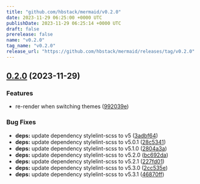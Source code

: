 ```yaml
---
title: "github.com/hbstack/mermaid/v0.2.0"
date: 2023-11-29 06:25:00 +0000 UTC
publishDate: 2023-11-29 06:25:14 +0000 UTC
draft: false
prerelease: false
name: "v0.2.0"
tag_name: "v0.2.0"
release_url: "https://github.com/hbstack/mermaid/releases/tag/v0.2.0"
---
```


## [0.2.0](https://github.com/hbstack/mermaid/compare/v0.1.0...v0.2.0) (2023-11-29)


### Features

* re-render when switching themes ([992039e](https://github.com/hbstack/mermaid/commit/992039ef818ef60d6138aae1e32163348df8e0f0))


### Bug Fixes

* **deps:** update dependency stylelint-scss to v5 ([3adbf64](https://github.com/hbstack/mermaid/commit/3adbf64c72ade9a626dae4878a85c7207ba641de))
* **deps:** update dependency stylelint-scss to v5.0.1 ([28c5341](https://github.com/hbstack/mermaid/commit/28c53418b740f4b936ccaca1f5885a78aac58ce3))
* **deps:** update dependency stylelint-scss to v5.1.0 ([2804a3a](https://github.com/hbstack/mermaid/commit/2804a3ac9e0de8b447f919905ae1df245945c7ce))
* **deps:** update dependency stylelint-scss to v5.2.0 ([bc692da](https://github.com/hbstack/mermaid/commit/bc692da71a021fae5e36252ef268be67dbd4d702))
* **deps:** update dependency stylelint-scss to v5.2.1 ([227fd01](https://github.com/hbstack/mermaid/commit/227fd016ca130cda2c0469edd285fbbe4e89314c))
* **deps:** update dependency stylelint-scss to v5.3.0 ([2cc535e](https://github.com/hbstack/mermaid/commit/2cc535e52791e52bdf40591abffa77f4f2ba5d2c))
* **deps:** update dependency stylelint-scss to v5.3.1 ([46870ff](https://github.com/hbstack/mermaid/commit/46870ff8774ff1d66bb666a3c6119fe974658ef9))
